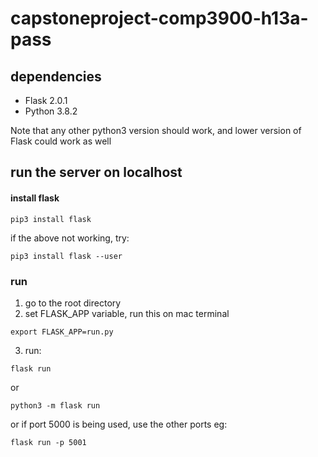 # capstoneproject-comp3900-h13a-pass

## dependencies
- Flask 2.0.1
- Python 3.8.2

Note that any other python3 version should work, and lower version of Flask could work as well

## run the server on localhost
#### install flask
```
pip3 install flask
```
if the above not working, try:
```
pip3 install flask --user
```

### run
1. go to the root directory
2. set FLASK_APP variable, run this on mac terminal
```
export FLASK_APP=run.py
```
3. run:
```
flask run
```
or 
```
python3 -m flask run
```
or if port 5000 is being used, use the other ports
eg:
```
flask run -p 5001
```

